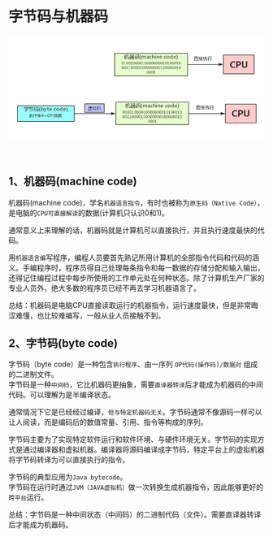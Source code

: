 # 字节码与机器码
![oj3lp](assets/oj3lp.webp)

‍

## 1、机器码(machine code)
机器码(machine code)，学名`机器语言指令`，有时也被称为`原生码（Native Code）`，是电脑的`CPU可直接解读`的数据(计算机只认识0和1)。

通常意义上来理解的话，机器码就是计算机可以直接执行，并且执行速度最快的代码。

用`机器语言编`写程序，编程人员要首先熟记所用计算机的全部指令代码和代码的涵义。手编程序时，程序员得自己处理每条指令和每一数据的存储分配和输入输出，还得记住编程过程中每步所使用的工作单元处在何种状态。除了计算机生产厂家的专业人员外，绝大多数的程序员已经不再去学习机器语言了。

总结：机器码是电脑CPU直接读取运行的机器指令，运行速度最快，但是非常晦涩难懂，也比较难编写，一般从业人员接触不到。

## 2、字节码(byte code)
字节码（byte code）是一种包含`执行程序`、由一序列 `OP代码(操作码)/数据对` 组成的二进制文件。  
字节码是一种`中间码`，它比机器码更抽象，需要`直译器转译`后才能成为机器码的中间代码。可以理解为是半编译状态。

通常情况下它是已经经过编译，`但与特定机器码无关`。字节码通常不像源码一样可以让人阅读，而是编码后的数值常量、引用、指令等构成的序列。

字节码主要为了实现特定软件运行和软件环境、与硬件环境无关。字节码的实现方式是通过编译器和虚拟机器。编译器将源码编译成字节码，特定平台上的虚拟机器将字节码转译为可以直接执行的指令。

字节码的典型应用为`Java bytecode`。  
字节码在运行时通过`JVM（JAVA虚拟机）`做一次转换生成机器指令，因此能够更好的`跨平台`运行。

总结：字节码是一种中间状态（中间码）的二进制代码（文件）。需要直译器转译后才能成为机器码。

‍

‍

